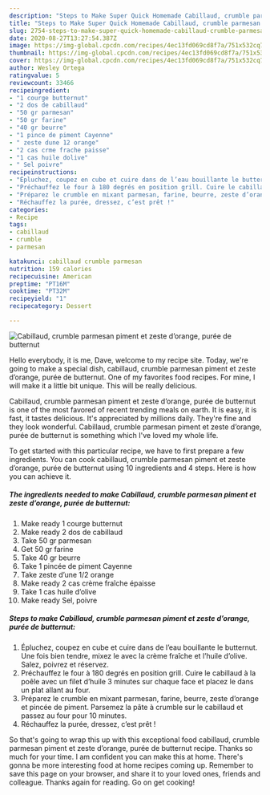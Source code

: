 ```yaml
---
description: "Steps to Make Super Quick Homemade Cabillaud, crumble parmesan piment et zeste d’orange, purée de butternut"
title: "Steps to Make Super Quick Homemade Cabillaud, crumble parmesan piment et zeste d’orange, purée de butternut"
slug: 2754-steps-to-make-super-quick-homemade-cabillaud-crumble-parmesan-piment-et-zeste-dorange-puree-de-butternut
date: 2020-08-27T13:27:54.387Z
image: https://img-global.cpcdn.com/recipes/4ec13fd069cd8f7a/751x532cq70/cabillaud-crumble-parmesan-piment-et-zeste-dorange-puree-de-butternut-photo-principale-de-la-recette.jpg
thumbnail: https://img-global.cpcdn.com/recipes/4ec13fd069cd8f7a/751x532cq70/cabillaud-crumble-parmesan-piment-et-zeste-dorange-puree-de-butternut-photo-principale-de-la-recette.jpg
cover: https://img-global.cpcdn.com/recipes/4ec13fd069cd8f7a/751x532cq70/cabillaud-crumble-parmesan-piment-et-zeste-dorange-puree-de-butternut-photo-principale-de-la-recette.jpg
author: Wesley Ortega
ratingvalue: 5
reviewcount: 33466
recipeingredient:
- "1 courge butternut"
- "2 dos de cabillaud"
- "50 gr parmesan"
- "50 gr farine"
- "40 gr beurre"
- "1 pince de piment Cayenne"
- " zeste dune 12 orange"
- "2 cas crme frache paisse"
- "1 cas huile dolive"
- " Sel poivre"
recipeinstructions:
- "Épluchez, coupez en cube et cuire dans de l’eau bouillante le butternut. Une fois bien tendre, mixez le avec la crème fraîche et l’huile d’olive. Salez, poivrez et réservez."
- "Préchauffez le four à 180 degrés en position grill. Cuire le cabillaud à la poêle avec un filet d’huile 3 minutes sur chaque face et placez le dans un plat allant au four."
- "Préparez le crumble en mixant parmesan, farine, beurre, zeste d’orange et pincée de piment. Parsemez la pâte à crumble sur le cabillaud et passez au four pour 10 minutes."
- "Réchauffez la purée, dressez, c’est prêt !"
categories:
- Recipe
tags:
- cabillaud
- crumble
- parmesan

katakunci: cabillaud crumble parmesan 
nutrition: 159 calories
recipecuisine: American
preptime: "PT16M"
cooktime: "PT32M"
recipeyield: "1"
recipecategory: Dessert

---
```



![Cabillaud, crumble parmesan piment et zeste d’orange, purée de butternut](https://img-global.cpcdn.com/recipes/4ec13fd069cd8f7a/751x532cq70/cabillaud-crumble-parmesan-piment-et-zeste-dorange-puree-de-butternut-photo-principale-de-la-recette.jpg)

Hello everybody, it is me, Dave, welcome to my recipe site. Today, we're going to make a special dish, cabillaud, crumble parmesan piment et zeste d’orange, purée de butternut. One of my favorites food recipes. For mine, I will make it a little bit unique. This will be really delicious.

Cabillaud, crumble parmesan piment et zeste d’orange, purée de butternut is one of the most favored of recent trending meals on earth. It is easy, it is fast, it tastes delicious. It's appreciated by millions daily. They're fine and they look wonderful. Cabillaud, crumble parmesan piment et zeste d’orange, purée de butternut is something which I've loved my whole life.




To get started with this particular recipe, we have to first prepare a few ingredients. You can cook cabillaud, crumble parmesan piment et zeste d’orange, purée de butternut using 10 ingredients and 4 steps. Here is how you can achieve it.

<!--inarticleads1-->

##### The ingredients needed to make Cabillaud, crumble parmesan piment et zeste d’orange, purée de butternut:

1. Make ready 1 courge butternut
1. Make ready 2 dos de cabillaud
1. Take 50 gr parmesan
1. Get 50 gr farine
1. Take 40 gr beurre
1. Take 1 pincée de piment Cayenne
1. Take  zeste d’une 1/2 orange
1. Make ready 2 cas crème fraîche épaisse
1. Take 1 cas huile d’olive
1. Make ready  Sel, poivre




<!--inarticleads2-->

##### Steps to make Cabillaud, crumble parmesan piment et zeste d’orange, purée de butternut:

1. Épluchez, coupez en cube et cuire dans de l’eau bouillante le butternut. Une fois bien tendre, mixez le avec la crème fraîche et l’huile d’olive. Salez, poivrez et réservez.
1. Préchauffez le four à 180 degrés en position grill. Cuire le cabillaud à la poêle avec un filet d’huile 3 minutes sur chaque face et placez le dans un plat allant au four.
1. Préparez le crumble en mixant parmesan, farine, beurre, zeste d’orange et pincée de piment. Parsemez la pâte à crumble sur le cabillaud et passez au four pour 10 minutes.
1. Réchauffez la purée, dressez, c’est prêt !




So that's going to wrap this up with this exceptional food cabillaud, crumble parmesan piment et zeste d’orange, purée de butternut recipe. Thanks so much for your time. I am confident you can make this at home. There's gonna be more interesting food at home recipes coming up. Remember to save this page on your browser, and share it to your loved ones, friends and colleague. Thanks again for reading. Go on get cooking!

